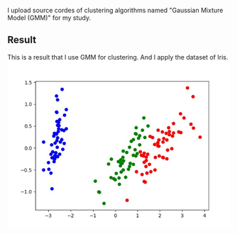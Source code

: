 I upload source cordes of clustering algorithms named "Gaussian Mixture Model (GMM)" for my study.

Result
---
This is a result that I use GMM for clustering. And I apply the dataset of Iris.
![result1](gmm.jpg)
